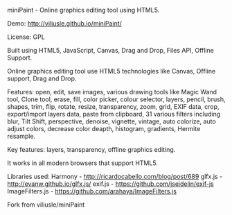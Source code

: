 miniPaint - Online graphics editing tool using HTML5.

Demo: http://viliusle.github.io/miniPaint/

License: GPL

Built using HTML5, JavaScript, Canvas, Drag and Drop, Files API, Offline Support. 

Online graphics editing tool use HTML5 technologies like Canvas, Offline support,
Drag and Drop.

Features: open, edit, save images, various drawing tools like Magic Wand tool, Clone tool, 
erase, fill, color picker, colour selector, layers, pencil, brush, shapes, trim, flip, 
rotate, resize, transparency, zoom, grid, EXIF data, crop, export/import layers data, 
paste from clipboard, 31 various filters including blur, Tilt Shift, perspective, 
denoise, vignette, vintage, auto colorize, auto adjust colors, decrease color deapth, 
histogram, gradients, Hermite resample.

Key features: layers, transparency, offline graphics editing.

It works in all modern browsers that support HTML5.

Libraries used:
Harmony - http://ricardocabello.com/blog/post/689
glfx.js - http://evanw.github.io/glfx.js/
exif.js - https://github.com/jseidelin/exif-js
ImageFilters.js - https://github.com/arahaya/ImageFilters.js

Fork from viliusle/miniPaint

